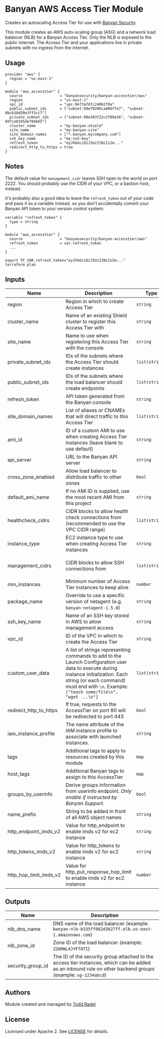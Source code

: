 Banyan AWS Access Tier Module
=============================

Creates an autoscaling Access Tier for use with [Banyan Security][banyan-security].

This module creates an AWS auto-scaling group (ASG) and a network load balancer (NLB) for a Banyan Access Tier. Only the NLB is exposed to the public internet. The Access Tier and your applications live in private subnets with no ingress from the internet.

## Usage

```hcl
provider "aws" {
  region = "us-east-1"
}

module "aws_accesstier" {
  source                 = "banyansecurity/banyan-accesstier/aws"
  region                 = "us-east-1"
  vpc_id                 = "vpc-0e73afd7c24062f0a"
  public_subnet_ids      = ["subnet-09ef9206ca406ffe7", "subnet-0bcb18d59e3ff3cc7"]
  private_subnet_ids     = ["subnet-00e393f22c3f09e16", "subnet-0dfce8195de704b65"]
  cluster_name           = "my-banyan-shield"
  site_name              = "my-banyan-site"
  site_domain_names      = ["*.banyan.mycompany.com"]
  ssh_key_name           = "my-ssh-key"
  refresh_token          = "eyJhbGciOiJSUzI1NiIsIm..."
  redirect_http_to_https = true
}
```

## Notes

The default value for `management_cidr` leaves SSH open to the world on port 2222. You should probably use the CIDR of your VPC, or a bastion host, instead.

It's probably also a good idea to leave the `refresh_token` out of your code and pass it as a variable instead, so you don't accidentally commit your Banyan API token to your version control system:

```hcl
variable "refresh_token" {
  type = string
}

module "aws_accesstier" {
  source                 = "banyansecurity/banyan-accesstier/aws"
  refresh_token          = var.refresh_token
  ...
}
```

```
export TF_VAR_refresh_token="eyJhbGciOiJSUzI1NiIsIm..."
terraform plan
```




## Inputs

| Name | Description | Type | Default | Required |
|------|-------------|------|---------|:-----:|
| region | Region in which to create Access Tier | `string` | n/a | yes |
| cluster\_name | Name of an existing Shield cluster to register this Access Tier with | `string` | n/a | yes |
| site\_name | Name to use when registering this Access Tier with the console | `string` | n/a | yes |
| private\_subnet\_ids | IDs of the subnets where the Access Tier should create instances | `list(string)` | n/a | yes |
| public\_subnet\_ids | IDs of the subnets where the load balancer should create endpoints | `list(string)` | n/a | yes |
| refresh\_token | API token generated from the Banyan console | `string` | n/a | yes |
| site\_domain\_names | List of aliases or CNAMEs that will direct traffic to this Access Tier | `list(string)` | n/a | yes |
| ami\_id | ID of a custom AMI to use when creating Access Tier instances (leave blank to use default) | `string` | `""` | no |
| api\_server | URL to the Banyan API server | `string` | `"https://net.banyanops.com/api/v1"` | no |
| cross\_zone\_enabled | Allow load balancer to distribute traffic to other zones | `bool` | `true` | no |
| default\_ami\_name | If no AMI ID is supplied, use the most recent AMI from this project | `string` | `"amzn2-ami-hvm-2.0.*-x86_64-ebs"` | no |
| healthcheck\_cidrs | CIDR blocks to allow health check connections from (recommended to use the VPC CIDR range) | `list(string)` | <pre>[<br>  "0.0.0.0/0"<br>]</pre> | no |
| instance\_type | EC2 instance type to use when creating Access Tier instances | `string` | `"t3.large"` | no |
| management\_cidrs | CIDR blocks to allow SSH connections from | `list(string)` | <pre>[<br>  "0.0.0.0/0"<br>]</pre> | no |
| min\_instances | Minimum number of Access Tier instances to keep alive | `number` | `2` | no |
| package\_name | Override to use a specific version of netagent (e.g. `banyan-netagent-1.5.0`) | `string` | `"banyan-netagent"` | no |
| ssh\_key\_name | Name of an SSH key stored in AWS to allow management access | `string` | `""` | no |
| vpc\_id | ID of the VPC in which to create the Access Tier | `string` | n/a | yes |
| custom\_user\_data | A list of strings representing commands to add to the Launch Configuration user data to execute during instance initialization. Each string (or each command) must end with `\n`. Example: `["touch some/file\n", "wget ...\n"]` | `list(string)` | `[]` | no |
| redirect\_http\_to\_https | If true, requests to the AccessTier on port 80 will be redirected to port 443 | `bool` | `false` | no |
| iam\_instance\_profile | The name attribute of the IAM instance profile to associate with launched instances. | `string` | `null` | no |
| tags | Additional tags to apply to resources created by this module | `map` | `null` | no |
| host_tags | Additional Banyan tags to assign to this AccessTier | `map` | `{"type": "access_tier"}` | no |
| groups_by_userinfo | Derive groups information from userinfo endpoint. _Only enable if instructed by Banyan Support._ | `bool` | `false` | no |
| name_prefix | String to be added in front of all AWS object names | `string` | `"banyan"` | no |
| http_endpoint_imds_v2 | Value for http_endpoint to enable imds v2 for ec2 instance | `string` | `"enabled"` | no |
| http_tokens_imds_v2 | Value for http_tokens to enable imds v2 for ec2 instance | `string` | `"required"` | no |
| http_hop_limit_imds_v2 | Value for http_put_response_hop_limit to enable imds v2 for ec2 instance | `number` | `1` | no |

## Outputs

| Name | Description |
|------|-------------|
| nlb\_dns\_name | DNS name of the load balancer (example: `banyan-nlb-b335ff082d3b27ff.elb.us-east-1.amazonaws.com`) |
| nlb\_zone\_id | Zone ID of the load balancer (example: `Z26RNL4JYFTOTI`) |
| security\_group\_id | The ID of the security group attached to the access tier instances, which can be added as an inbound rule on other backend groups (example: `sg-1234abcd`) |

## Authors

Module created and managed by [Todd Radel](https://github.com/tradel).

## License 

Licensed under Apache 2. See [LICENSE](LICENSE) for details.

[banyan-security]: https://banyansecurity.io

